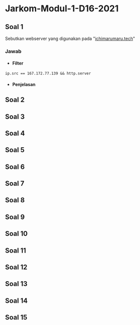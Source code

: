 # Jarkom-Modul-1-D16-2021
## Soal 1
Sebutkan webserver yang digunakan pada "[ichimarumaru.tech](ichimarumaru.tech)"
### Jawab
* #### Filter
`ip.src == 167.172.77.139 && http.server`
* #### Penjelasan
## Soal 2
## Soal 3
## Soal 4
## Soal 5
## Soal 6
## Soal 7
## Soal 8
## Soal 9
## Soal 10
## Soal 11
## Soal 12
## Soal 13
## Soal 14
## Soal 15